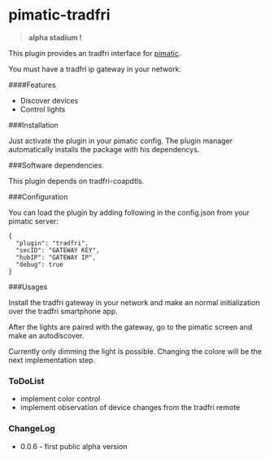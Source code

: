 pimatic-tradfri
=======================

> **alpha stadium !**

This plugin provides an tradfri interface for [pimatic](https://pimatic.org/).

You must have a tradfri ip gateway in your network.

####Features
* Discover devices
* Control lights

###Installation

Just activate the plugin in your pimatic config. The plugin manager automatically installs the package with his dependencys.

###Software dependencies

This plugin depends on tradfri-coapdtls.

###Configuration

You can load the plugin by adding following in the config.json from your pimatic server:

    {
      "plugin": "tradfri",
      "secID": "GATEWAY KEY",
      "hubIP": "GATEWAY IP",
      "debug": true
    }


###Usages

Install the tradfri gateway in your network and make an normal initialization over
the tradfri smartphone app.

After the lights are paired with the gateway, go to the pimatic screen and
make an autodiscover.

Currently only dimming the light is possible.
Changing the colore will be the next implementation step.

### ToDoList
* implement color control
* implement observation of device changes from the tradfri remote

### ChangeLog
* 0.0.6 - first public alpha version
